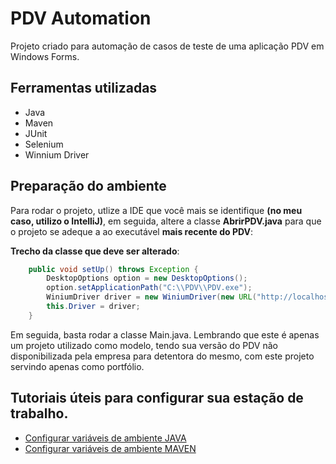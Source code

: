 # PDV Automation

<p>Projeto criado para automação de casos de teste de uma aplicação PDV em Windows Forms.</p>

## Ferramentas utilizadas

- Java
- Maven
- JUnit
- Selenium
- Winnium Driver

## Preparação do ambiente
Para rodar o projeto, utlize a IDE que você mais se identifique **(no meu caso, utilizo o IntelliJ)**, em seguida, altere a classe **AbrirPDV.java** para que o projeto se adeque a ao 
executável **mais recente do PDV**:

**Trecho da classe que deve ser alterado**:

````java
	public void setUp() throws Exception {
		DesktopOptions option = new DesktopOptions();
		option.setApplicationPath("C:\\PDV\\PDV.exe");
		WiniumDriver driver = new WiniumDriver(new URL("http://localhost:9999"), option);
		this.Driver = driver;
	}
````

Em seguida, basta rodar a classe Main.java. Lembrando que este é apenas um projeto utilizado como modelo, tendo sua versão do PDV não disponibilizada pela empresa para detentora do mesmo, com este projeto servindo apenas como portfólio.

## Tutoriais úteis para configurar sua estação de trabalho.

- [Configurar variáveis de ambiente JAVA](https://mauriciogeneroso.medium.com/configurando-java-4-como-configurar-as-vari%C3%A1veis-java-home-path-e-classpath-no-windows-46040950638f)
- [Configurar variáveis de ambiente MAVEN](https://pt.stackoverflow.com/questions/259927/como-configurar-vari%C3%A1veis-de-ambiente-maven-java)